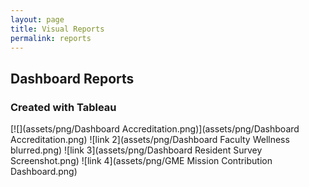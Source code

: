 ```yaml
---
layout: page
title: Visual Reports
permalink: reports
---
```





## Dashboard Reports
### Created with Tableau

[![](assets/png/Dashboard Accreditation.png)](assets/png/Dashboard Accreditation.png)
![link 2](assets/png/Dashboard Faculty Wellness blurred.png)
![link 3](assets/png/Dashboard Resident Survey Screenshot.png)
![link 4](assets/png/GME Mission Contribution Dashboard.png)